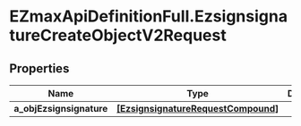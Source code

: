 # EZmaxApiDefinitionFull.EzsignsignatureCreateObjectV2Request

## Properties

Name | Type | Description | Notes
------------ | ------------- | ------------- | -------------
**a_objEzsignsignature** | [**[EzsignsignatureRequestCompound]**](EzsignsignatureRequestCompound.md) |  | 


